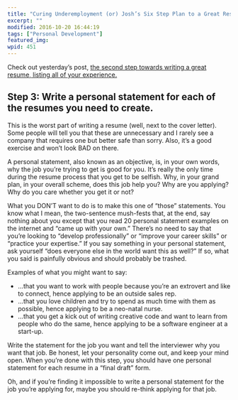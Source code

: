 ```yaml
---
title: "Curing Underemployment (or) Josh’s Six Step Plan to a Great Resume (part 3 of 6)"
excerpt: ""
modified: 2016-10-20 16:44:19
tags: ["Personal Development"]
featured_img:
wpid: 451
---
```



Check out yesterday’s post, [the second step towards writing a great resume, listing all of your experience.](/curing-underemployment-or-joshs-six-step-plan-to-a-great-resume-part-2-of-6/)
## Step 3: Write a personal statement for each of the resumes you need to create.

This is the worst part of writing a resume (well, next to the cover letter). Some people will tell you that these are unnecessary and I rarely see a company that requires one but better safe than sorry. Also, it’s a good exercise and won’t look BAD on there.

A personal statement, also known as an objective, is, in your own words, why the job you’re trying to get is good for you. It’s really the only time during the resume process that you get to be selfish. Why, in your grand plan, in your overall scheme, does this job help you? Why are you applying? Why do you care whether you get it or not?

What you DON’T want to do is to make this one of “those” statements. You know what I mean, the two-sentence mush-fests that, at the end, say nothing about you except that you read 20 personal statement examples on the internet and “came up with your own.” There’s no need to say that you’re looking to “develop professionally” or “improve your career skills” or “practice your expertise.” If you say something in your personal statement, ask yourself “does everyone else in the world want this as well?” If so, what you said is painfully obvious and should probably be trashed.

Examples of what you might want to say:

- …that you want to work with people because you’re an extrovert and like to connect, hence applying to be an outside sales rep.
- …that you love children and try to spend as much time with them as possible, hence applying to be a neo-natal nurse.
- …that you get a kick out of writing creative code and want to learn from people who do the same, hence applying to be a software engineer at a start-up.

Write the statement for the job you want and tell the interviewer why you want that job. Be honest, let your personality come out, and keep your mind open. When you’re done with this step, you should have one personal statement for each resume in a “final draft” form.

Oh, and if you’re finding it impossible to write a personal statement for the job you’re applying for, maybe you should re-think applying for that job.
